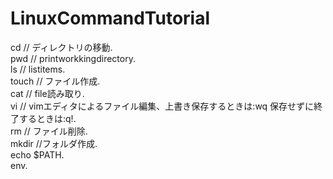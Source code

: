 # LinuxCommandTutorial
cd // ディレクトリの移動.  
pwd // printworkkingdirectory.   
ls // listitems.  
touch // ファイル作成.  
cat // file読み取り.  
vi // vimエディタによるファイル編集、上書き保存するときは:wq 保存せずに終了するときは:q!.  
rm // ファイル削除.  
mkdir //フォルダ作成.  
echo $PATH.  
env.  


